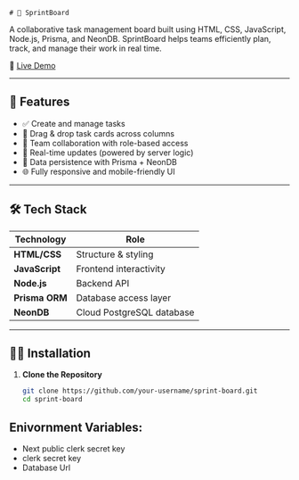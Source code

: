     # 🏁 SprintBoard

A collaborative task management board built using HTML, CSS, JavaScript, Node.js, Prisma, and NeonDB. SprintBoard helps teams efficiently plan, track, and manage their work in real time.

🔗 [Live Demo](https://sprint-board-nine.vercel.app/)

---

## 🚀 Features

- ✅ Create and manage tasks
- 🧩 Drag & drop task cards across columns
- 👥 Team collaboration with role-based access
- 📌 Real-time updates (powered by server logic)
- 💾 Data persistence with Prisma + NeonDB
- 🌐 Fully responsive and mobile-friendly UI

---

## 🛠️ Tech Stack

| Technology   | Role                     |
|--------------|--------------------------|
| **HTML/CSS** | Structure & styling      |
| **JavaScript** | Frontend interactivity |
| **Node.js**  | Backend API              |
| **Prisma ORM** | Database access layer  |
| **NeonDB**   | Cloud PostgreSQL database |

---

## 🧑‍💻 Installation

1. **Clone the Repository**
   ```bash
   git clone https://github.com/your-username/sprint-board.git
   cd sprint-board

## Enivornment Variables:

- Next public clerk secret key
- clerk secret key
- Database Url